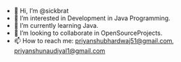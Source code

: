 - 👋 Hi, I’m @sickbrat
- 👀 I’m interested in Development in Java Programming.
- 🌱 I’m currently learning Java.
- 💞️ I’m looking to collaborate in OpenSourceProjects.
- 📫 How to reach me: priyanshubhardwaj51@gmail.com, priyanshunaudiyal1@gmail.com

<!---
sickbrat/sickbrat is a ✨ special ✨ repository because its `README.md` (this file) appears on your GitHub profile.
You can click the Preview link to take a look at your changes.
--->
